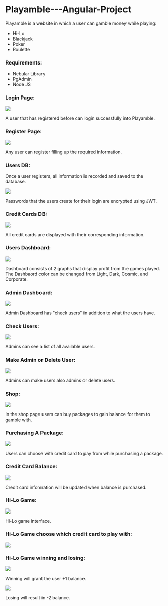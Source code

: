 # Playamble---Angular-Project
Playamble is a website in which a user can gamble money while playing:

* Hi-Lo
* Blackjack
* Poker
* Roulette

### Requirements:

* Nebular Library
* PgAdmin
* Node JS


### Login Page:

![](Playamble%20Images/Login.png)

A user that has registered before can login successfully into Playamble.


### Register Page: 

![](Playamble%20Images/Register.png)

ِAny user can register filling up the required information.


### Users DB:

Once a user registers, all information is recorded and saved to the database. 

![](Playamble%20Images/UsersDB.png)

Passwords that the users create for their login are encrypted using JWT. 

### Credit Cards DB:

![](Playamble%20Images/CreditCardsDB.png)

All credit cards are displayed with their corresponding information.

### Users Dashboard:

![](Playamble%20Images/Dashboard.png)

Dashboard consists of 2 graphs that display profit from the games played. The Dashbaord color can be changed from Light, Dark, Cosmic, and Corporate. 

### Admin Dashboard:

![](Playamble%20Images/AdminDashboard.png)

Admin Dashboard has "check users" in addition to what the users have.

### Check Users:

![](Playamble%20Images/Users.png)

Admins can see a list of all available users.

### Make Admin or Delete User:

![](Playamble%20Images/MakeAdmin.png)

Admins can make users also admins or delete users.

### Shop:

![](Playamble%20Images/Shop.png)

In the shop page users can buy packages to gain balance for them to gamble with.

### Purchasing A Package:

![](Playamble%20Images/PurchasingAPackage.png)

Users can choose with credit card to pay from while purchasing a package. 

### Credit Card Balance:

![](Playamble%20Images/CreditCardInfoWithBalance.png)

Credit card infomration will be updated when balance is purchased. 

### Hi-Lo Game:

![](Playamble%20Images/HiLoGame.png)

Hi-Lo game interface.

### Hi-Lo Game choose which credit card to play with:

![](Playamble%20Images/HiLoGameCreditCard.png)

### Hi-Lo Game winning and losing:

![](Playamble%20Images/HiLoGameWin.png)

Winning will grant the user +1 balance.

![](Playamble%20Images/HiLoGameLose.png)

Losing will result in -2 balance.





